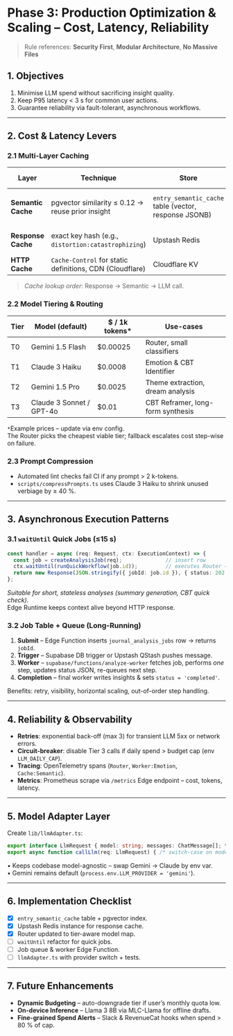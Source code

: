 # Phase 3: Production Optimization & Scaling – Cost, Latency, Reliability

> Rule references: **Security First**, **Modular Architecture**, **No Massive Files**

## 1. Objectives
1. Minimise LLM spend without sacrificing insight quality.  
2. Keep P95 latency < 3 s for common user actions.  
3. Guarantee reliability via fault-tolerant, asynchronous workflows.

---

## 2. Cost & Latency Levers

### 2.1 Multi-Layer Caching
| Layer | Technique | Store | TTL / Invalidation |
|-------|-----------|-------|--------------------|
| **Semantic Cache** | pgvector similarity ≤ 0.12 → reuse prior insight | `entry_semantic_cache` table (vector, response JSONB) | manual delete when user edits entry |
| **Response Cache** | exact key hash (e.g., `distortion:catastrophizing`) | Upstash Redis | 30 days or on app deploy |
| **HTTP Cache** | `Cache-Control` for static definitions, CDN (Cloudflare) | Cloudflare KV | 1 hour |

> *Cache lookup order*: Response → Semantic → LLM call.

### 2.2 Model Tiering & Routing
| Tier | Model (default) | $ / 1k tokens* | Use-cases |
|------|-----------------|---------------|-----------|
| T0 | Gemini 1.5 Flash | $0.00025 | Router, small classifiers |
| T1 | Claude 3 Haiku | $0.0008 | Emotion & CBT Identifier |
| T2 | Gemini 1.5 Pro | $0.0025 | Theme extraction, dream analysis |
| T3 | Claude 3 Sonnet / GPT-4o | $0.01 | CBT Reframer, long-form synthesis |

`*`Example prices – update via env config.  
The Router picks the cheapest viable tier; fallback escalates cost step-wise on failure.

### 2.3 Prompt Compression
* Automated lint checks fail CI if any prompt > 2 k-tokens.  
* `scripts/compressPrompts.ts` uses Claude 3 Haiku to shrink unused verbiage by ≥ 40 %.

---

## 3. Asynchronous Execution Patterns

### 3.1 `waitUntil` Quick Jobs (≤15 s)
```ts
const handler = async (req: Request, ctx: ExecutionContext) => {
  const job = createAnalysisJob(req);              // insert row
  ctx.waitUntil(runQuickWorkflow(job.id));         // executes Router → Workers chain
  return new Response(JSON.stringify({ jobId: job.id }), { status: 202 });
};
```
*Suitable for short, stateless analyses (summary generation, CBT quick check).*  
Edge Runtime keeps context alive beyond HTTP response.

### 3.2 Job Table + Queue (Long-Running)
1. **Submit** – Edge Function inserts `journal_analysis_jobs` row → returns `jobId`.  
2. **Trigger** – Supabase DB trigger or Upstash QStash pushes message.  
3. **Worker** – `supabase/functions/analyze-worker` fetches job, performs *one* step, updates status JSON, re-queues next step.  
4. **Completion** – final worker writes insights & sets `status = 'completed'`.

Benefits: retry, visibility, horizontal scaling, out-of-order step handling.

---

## 4. Reliability & Observability
* **Retries**: exponential back-off (max 3) for transient LLM 5xx or network errors.  
* **Circuit-breaker**: disable Tier 3 calls if daily spend > budget cap (env `LLM_DAILY_CAP`).  
* **Tracing**: OpenTelemetry spans (`Router`, `Worker:Emotion`, `Cache:Semantic`).  
* **Metrics**: Prometheus scrape via `/metrics` Edge endpoint – cost, tokens, latency.

---

## 5. Model Adapter Layer
Create `lib/llmAdapter.ts`:
```ts
export interface LlmRequest { model: string; messages: ChatMessage[]; tools?: Tool[] }
export async function callLlm(req: LlmRequest) { /* switch-case on model → provider SDK */ }
```
• Keeps codebase model-agnostic – swap Gemini → Claude by env var.  
• Gemini remains default (`process.env.LLM_PROVIDER = 'gemini'`).

---

## 6. Implementation Checklist 
- [x] `entry_semantic_cache` table + pgvector index.  
- [x] Upstash Redis instance for response cache.  
- [x] Router updated to tier-aware model map.  
- [ ] `waitUntil` refactor for quick jobs.  
- [ ] Job queue & worker Edge Function.  
- [ ] `llmAdapter.ts` with provider switch + tests.

---

## 7. Future Enhancements
* **Dynamic Budgeting** – auto-downgrade tier if user’s monthly quota low.  
* **On-device Inference** – Llama 3 8B via MLC-Llama for offline drafts.  
* **Fine-grained Spend Alerts** – Slack & RevenueCat hooks when spend > 80 % of cap.
